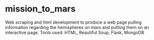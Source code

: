 # mission_to_mars
Web scraping and html development to produce a web page pulling information regarding the hemispheres on mars and putting them on an interactive page.  Tools used:  HTML, Beautiful Soup, Flask, MongoDB
